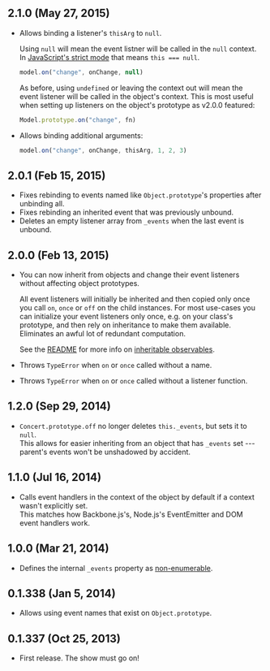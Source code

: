 ## 2.1.0 (May 27, 2015)
- Allows binding a listener's `thisArg` to `null`.  

  Using `null` will mean the event listner will be called in the `null` context.
  In [JavaScript's strict mode][strict] that means `this === null`.  
  ```javascript
  model.on("change", onChange, null)
  ```

  As before, using `undefined` or leaving the context out will mean the event
  listener will be called in the object's context. This is most useful when
  setting up listeners on the object's prototype as v2.0.0 featured:
  ```javascript
  Model.prototype.on("change", fn)
  ```

- Allows binding additional arguments:

  ```javascript
  model.on("change", onChange, thisArg, 1, 2, 3)
  ```

[strict]: https://developer.mozilla.org/en-US/docs/Web/JavaScript/Reference/Strict_mode

## 2.0.1 (Feb 15, 2015)
- Fixes rebinding to events named like `Object.prototype`'s properties after
  unbinding all.
- Fixes rebinding an inherited event that was previously unbound.
- Deletes an empty listener array from `_events` when the last event is unbound.

## 2.0.0 (Feb 13, 2015)
- You can now inherit from objects and change their event listeners without
  affecting object prototypes.

  All event listeners will initially be inherited and then copied only once you
  call `on`, `once` or `off` on the child instances. For most use-cases you can
  initialize your event listeners only once, e.g. on your class's prototype, and
  then rely on inheritance to make them available. Eliminates an awful lot of
  redundant computation.

  See the [README][] for more info on [inheritable
  observables](https://github.com/moll/js-concert#inheriting).

- Throws `TypeError` when `on` or `once` called without a name.
- Throws `TypeError` when `on` or `once` called without a listener function.

[README]: https://github.com/moll/js-concert

## 1.2.0 (Sep 29, 2014)
- `Concert.prototype.off` no longer deletes `this._events`, but sets it to
  `null`.  
  This allows for easier inheriting from an object that has `_events` set ---
  parent's events won't be unshadowed by accident.

## 1.1.0 (Jul 16, 2014)
- Calls event handlers in the context of the object by default if a context
  wasn't explicitly set.  
  This matches how Backbone.js's, Node.js's EventEmitter and DOM event handlers
  work.

## 1.0.0 (Mar 21, 2014)
- Defines the internal `_events` property as [non-enumerable][for-in].

[for-in]: http://www.ecma-international.org/ecma-262/5.1/#sec-12.6.4

## 0.1.338 (Jan 5, 2014)
- Allows using event names that exist on `Object.prototype`.

## 0.1.337 (Oct 25, 2013)
- First release. The show must go on!
